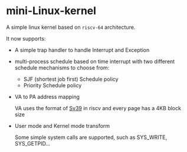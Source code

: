 # mini-Linux-kernel
A simple linux kernel based on `riscv-64` architecture.

It now supports:

* A simple trap handler to handle Interrupt and Exception

* multi-process schedule based on time interrupt with two different schedule mechanisms to choose from:

  * SJF (shortest job first) Schedule policy
  * Priority Schedule policy

* VA to PA address mapping

  VA uses the format of [Sv39](https://www.five-embeddev.com/riscv-isa-manual/latest/supervisor.html#sec:sv39) in riscv and every page has a 4KB block size

* User mode and Kernel mode transform

  Some simple system calls are supported, such as SYS_WRITE, SYS_GETPID...



